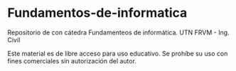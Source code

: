 # Fundamentos-de-informatica
Repositorio de con cátedra Fundamenteos de informática. UTN FRVM - Ing. Civíl






Este material es de libre acceso para uso educativo. Se prohíbe su uso con fines comerciales sin autorización del autor.
